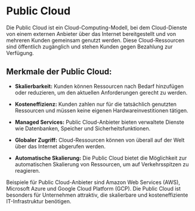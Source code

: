 # Public Cloud

Die Public Cloud ist ein Cloud-Computing-Modell, bei dem Cloud-Dienste von einem externen Anbieter über das Internet bereitgestellt und von mehreren Kunden gemeinsam genutzt werden. Diese Cloud-Ressourcen sind öffentlich zugänglich und stehen Kunden gegen Bezahlung zur Verfügung.

## Merkmale der Public Cloud:

- **Skalierbarkeit:** Kunden können Ressourcen nach Bedarf hinzufügen oder reduzieren, um den aktuellen Anforderungen gerecht zu werden.

- **Kosteneffizienz:** Kunden zahlen nur für die tatsächlich genutzten Ressourcen und müssen keine eigenen Hardwareinvestitionen tätigen.

- **Managed Services:** Public Cloud-Anbieter bieten verwaltete Dienste wie Datenbanken, Speicher und Sicherheitsfunktionen.

- **Globaler Zugriff:** Cloud-Ressourcen können von überall auf der Welt über das Internet abgerufen werden.

- **Automatische Skalierung:** Die Public Cloud bietet die Möglichkeit zur automatischen Skalierung von Ressourcen, um auf Verkehrsspitzen zu reagieren.

Beispiele für Public Cloud-Anbieter sind Amazon Web Services (AWS), Microsoft Azure und Google Cloud Platform (GCP). Die Public Cloud ist besonders für Unternehmen attraktiv, die skalierbare und kosteneffiziente IT-Infrastruktur benötigen.
